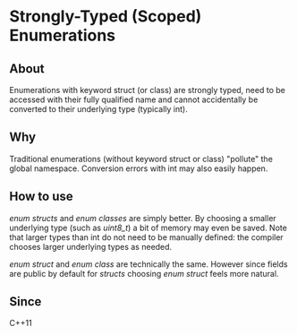 # Strongly-Typed (Scoped) Enumerations

## About
Enumerations with keyword struct (or class) are strongly typed, need to
be accessed with their fully qualified name and cannot accidentally be
converted to their underlying type (typically int).

## Why
Traditional enumerations (without keyword struct or class) "pollute" the
global namespace. Conversion errors with int may also easily happen.

## How to use
_enum structs_ and _enum classes_ are simply better. By choosing a smaller
underlying type (such as _uint8_t_) a bit of memory may even be saved. Note
that larger types than int do not need to be manually defined: the compiler
chooses larger underlying types as needed.

_enum struct_ and _enum class_ are technically the same. However since
fields are public by default for _structs_ choosing _enum struct_ feels
more natural.

## Since
C++11

